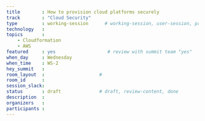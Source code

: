 ```yaml
---
title        : How to provision cloud platforms securely
track        : "Cloud Security"
type         : working-session      # working-session, user-session, product-session
technology   :
topics       :
    - Cloudformation
    - AWS
featured     : yes                   # review with summit team "yes"
when_day     : Wednesday
when_time    : WS-2
hey_summit   :
room_layout  :                    #
room_id      :
session_slack: 
status       : draft              # draft, review-content, done
description  :
organizers   :
participants :
---
```



<!--(add intro)

## WHY

(...)

## What

(...)

## Outcomes

(...)

## References

(...)


## Previous-->
